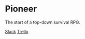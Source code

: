 # Pioneer
The start of a top-down survival RPG.

[Slack](https://pioneergame.slack.com)
[Trello](https://trello.com/pioneer19)
